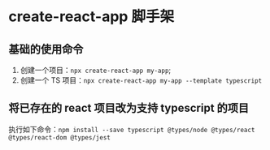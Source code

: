 # create-react-app 脚手架

## 基础的使用命令

1. 创建一个项目：`npx create-react-app my-app`;
2. 创建一个 TS 项目：`npx create-react-app my-app --template typescript`

## 将已存在的 react 项目改为支持 typescript 的项目

执行如下命令：`npm install --save typescript @types/node @types/react @types/react-dom @types/jest`
